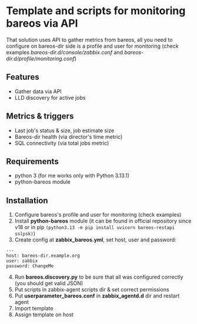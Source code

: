 # Template and scripts for monitoring bareos via API
That solution uses API to gather metrics from bareos, all you need to configure on bareos-dir side is a profile and user for monitoring (check examples *bareos-dir.d/console/zabbix.conf* and *bareos-dir.d/profile/monitoring.conf*)
## Features
* Gather data via API
* LLD discovery for active jobs
## Metrics & triggers
* Last job's status & size, job estimate size
* Bareos-dir health (via director's time metric)
* SQL connectivity (via total jobs metric)
## Requirements
* python 3 (for me works only with Python 3.13.1)
* python-bareos module 
## Installation
1. Configure bareos's profile and user for monitoring (check examples)
2. Install **python-bareos** module (it can be found in official repository since v18 or in pip `(python3.13 -m pip install uvicorn bareos-restapi sslpsk)`) 
3. Create config at **zabbix_bareos.yml**, set host, user and password:
```
---
host: bareos-dir.example.org
user: zabbix
password: ChangeMe
```
4. Run **bareos.discovery.py** to be sure that all was configured correctly (you should get valid JSON)
5. Put scripts in zabbix-agent scripts dir & set correct permissions
6. Put **userparameter_bareos.conf** in **zabbix_agentd.d** dir and restart agent
7. Import template
8. Assign template on host
